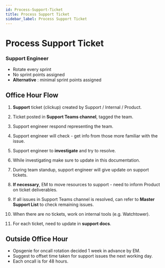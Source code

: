 ```yaml
---
id: Process-Support-Ticket
title: Process Support Ticket
sidebar_label: Process Support Ticket
---
```


# Process Support Ticket

### Support Engineer

* Rotate every sprint
* No sprint points assigned
* **Alternative** : minimal sprint points assigned


## Office Hour Flow

1. **Support** ticket (clickup) created by Support / Internal / Product.

2. Ticket posted in **Support Teams channel**, tagged the team.

3. Support engineer respond representing the team.

4. Support engineer will check - get info from those more familiar with the issue.

5. Support engineer to **investigate** and try to resolve.

6. While investigating make sure to update in this documentation.

7. During team standup, support engineer will give update on support tickets.

8. **If necessary**, EM to move resources to support - need to inform Product on ticket deliverables.

9. If all issues in Support Teams channel is resolved, can refer to **Master Support List** to check remaining issues.

10. When there are no tickets, work on internal tools (e.g. Watchtower).

11. For each ticket, need to update in **support docs**.


## Outside Office Hour

* Opsgenie for oncall rotation decided 1 week in advance by EM.
* Suggest to offset time taken for support issues the next working day.
* Each oncall is for 48 hours.